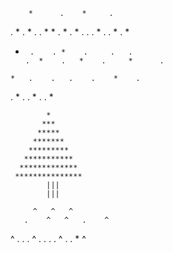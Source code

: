         *      .    *     .
   .   *    .     * .    .    *
      *    .  *    .   *    .   .
    .    *     .   .   *  .    *
   *      .    . *    .     .   .
         .  *    .   *    .     *      .
    *   .    .   .    .    *    .
  .     *   .   .  *    .     .     *

            *
           ***
          *****
         *******
        *********
       ***********
      *************
     ***************
            |||
            |||

         ^   ^   ^
       .    ^   ^   .    ^ 
   ^    .    .   .    ^   .   . 
     .   .  ^      .     .    *  ^ 
